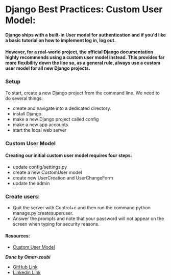 # Django Best Practices: Custom User Model:
#### Django ships with a built-in User model for authentication and if you'd like a basic tutorial on how to implement log in, log out.

#### However, for a real-world project, the official Django documentation highly recommends using a custom user model instead. This provides far more flexibility down the line so, as a general rule, always use a custom user model for all new Django projects.
### Setup
To start, create a new Django project from the command line. We need to do several things:

* create and navigate into a dedicated directory.
* install Django
* make a new Django project called config
* make a new app accounts
* start the local web server

### Custom User Model
#### Creating our initial custom user model requires four steps:

* update config/settings.py
* create a new CustomUser model
* create new UserCreation and UserChangeForm
* update the admin

### Create users:

* Quit the server with Control+c and then run the command python manage.py createsuperuser.
* Answer the prompts and note that your password will not appear on the screen when typing for security reasons.



#### Resources:

- [Custom User Model](https://learndjango.com/tutorials/django-custom-user-model)





***Done by Omar-zoubi***
- [GitHub Link](https://github.com/Omar-zoubi)
- [Linkedin Link](https://www.linkedin.com/in/omar-alzoubi-54034bb4/)